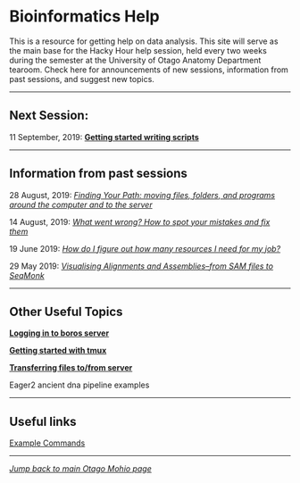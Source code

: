 
# Bioinformatics Help

This is a resource for getting help on data analysis. This site will serve as the main base for the Hacky Hour help session, held every two weeks during the semester at the University of Otago Anatomy Department tearoom. Check here for announcements of new sessions, information from past sessions, and suggest new topics. 

***
## Next Session:

11 September, 2019: [**Getting started writing scripts**](sessions/2019_09_11.md)

***
## Information from past sessions

28 August, 2019: [*Finding Your Path: moving files, folders, and programs around the computer and to the server*](sessions/2019_08_28.md)

14 August, 2019: [*What went wrong? How to spot your mistakes and fix them*](sessions/2019_08_14.md)

19 June 2019: [*How do I figure out how many resources I need for my job?*](https://github.com/otagomohio/hackyhour/blob/master/sessions/presentations/profiling.pdf)  

29 May 2019: [*Visualising Alignments and Assemblies–from SAM files to SeqMonk*](sessions/2019_05_29.md)

***
## Other Useful Topics

[**Logging in to boros server**](topics/Logging_in_to_boros.md)

[**Getting started with tmux**](topics/tmux_basics.md)

[**Transferring files to/from server**](sessions/2019_08_28.md)

Eager2 ancient dna pipeline examples

***
## Useful links

[Example Commands](examples/index.md)

***
  
  
[*Jump back to main Otago Mohio page*](https://otagomohio.github.io/)
